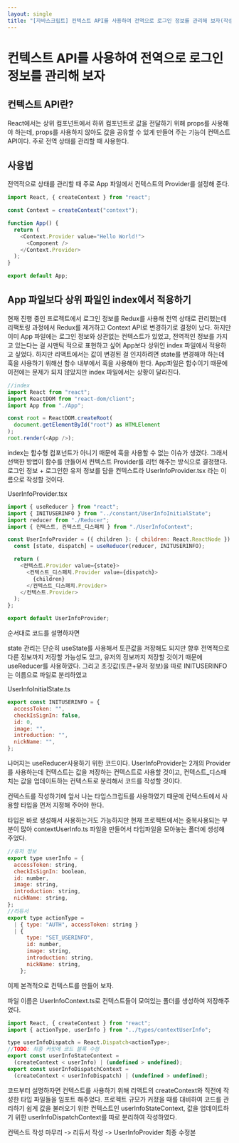 ```yaml
---
layout: single
title: "[자바스크립트] 컨텍스트 API를 사용하여 전역으로 로그인 정보를 관리해 보자(작성 중)"
---
```


# 컨텍스트 API를 사용하여 전역으로 로그인 정보를 관리해 보자

## 컨텍스트 API란?

React에서는 상위 컴포넌트에서 하위 컴포넌트로 값을 전달하기 위해 props를 사용해야 하는데, props를 사용하지 않아도 값을 공유할 수 있게 만들어 주는 기능이 컨텍스트 API이다. 주로 전역 상태를 관리할 때 사용한다.

## 사용법

전역적으로 상태를 관리할 때 주로 App 파일에서 컨텍스트의 Provider를 설정해 준다.

```js
import React, { createContext } from "react";

const Context = createContext("context");

function App() {
  return (
    <Context.Provider value="Hello World!">
      <Component />
    </Context.Provider>
  );
}

export default App;
```

## App 파일보다 상위 파일인 index에서 적용하기

현재 진행 중인 프로젝트에서 로그인 정보를 Redux를 사용해 전역 상태로 관리했는데 리팩토링 과정에서 Redux를 제거하고 Context API로 변경하기로 결정이 났다. 하지만 이미 App 파일에는 로그인 정보와 상관없는 컨텍스트가 있었고, 전역적인 정보를 가지고 있는다는 걸 시맨틱 적으로 표현하고 싶어 App보다 상위인 index 파일에서 적용하고 싶었다.
하지만 리액트에서는 값이 변경된 걸 인지하려면 state를 변경해야 하는데 훅을 사용하기 위해선 함수 내부에서 훅을 사용해야 한다. App파일은 함수이기 때문에 이전에는 문제가 되지 않았지만 index 파일에서는 상황이 달라진다.

```js
//index
import React from "react";
import ReactDOM from "react-dom/client";
import App from "./App";

const root = ReactDOM.createRoot(
  document.getElementById("root") as HTMLElement
);
root.render(<App />);
```

index는 함수형 컴포넌트가 아니기 때문에 훅을 사용할 수 없는 이슈가 생겼다.
그래서 선택한 방법이 함수를 만들어서 컨텍스트 Provider를 리턴 해주는 방식으로 결정했다.
로그인 정보 + 로그인한 유저 정보를 담을 컨텍스트라 UserInfoProvider.tsx 라는 이름으로 작성할 것이다.

UserInfoProvider.tsx

```js
import { useReducer } from "react";
import { INITUSERINFO } from "../constant/UserInfoInitialState";
import reducer from "./Reducer";
import { 컨텍스트, 컨텍스트_디스패치 } from "./UserInfoContext";

const UserInfoProvider = ({ children }: { children: React.ReactNode }) => {
  const [state, dispatch] = useReducer(reducer, INITUSERINFO);

  return (
    <컨텍스트.Provider value={state}>
      <컨텍스트_디스패치.Provider value={dispatch}>
        {children}
      </컨텍스트_디스패치.Provider>
    </컨텍스트.Provider>
  );
};

export default UserInfoProvider;
```

순서대로 코드를 설명하자면

state 관리는 단순히 useState를 사용해서 토큰값을 저장해도 되지만 향후 전역적으로 다른 정보까지 저장할 가능성도 있고, 유저의 정보까지 저장할 것이기 때문에 useReducer를 사용하였다.
그리고 초깃값(토큰+유저 정보)을 따로 INITUSERINFO는 이름으로 파일로 분리하였고

UserInfoInitialState.ts

```js
export const INITUSERINFO = {
  accessToken: "",
  checkIsSignIn: false,
  id: 0,
  image: "",
  introduction: "",
  nickName: "",
};
```

나머지는 useReducer사용하기 위한 코드이다.
UserInfoProvider는 2개의 Provider를 사용하는데 컨텍스트는 값을 저장하는 컨텍스트로 사용할 것이고, 컨텍스트\_디스패치는 값을 업데이트하는 컨텍스트로 분리해서 코드를 작성할 것이다.

컨텍스트를 작성하기에 앞서 나는 타입스크립트를 사용하였기 때문에 컨텍스트에서 사용할 타입을 먼저 지정해 주어야 한다.

타입은 바로 생성해서 사용하는거도 가능하지만 현재 프로젝트에서는 중복사용되는 부분이 많아 contextUserInfo.ts 파일을 만들어서 타입파일을 모아놓는 폴더에 생성해 주었다.

```js
//유저 정보
export type userInfo = {
  accessToken: string,
  checkIsSignIn: boolean,
  id: number,
  image: string,
  introduction: string,
  nickName: string,
};
//리듀서
export type actionType =
  | { type: "AUTH", accessToken: string }
  | {
      type: "SET_USERINFO",
      id: number,
      image: string,
      introduction: string,
      nickName: string,
    };
```

이제 본격적으로 컨텍스트를 만들어 보자.

파일 이름은 UserInfoContext.ts로 컨텍스트들이 모여있는 폴더를 생성하여 저장해주었다.

```js
import React, { createContext } from "react";
import { actionType, userInfo } from "../types/contextUserInfo";

type userInfoDispatch = React.Dispatch<actionType>;
//TODO: 최종 커밋에 코드 블록 수정
export const userInfoStateContext =
  (createContext < userInfo) | (undefined > undefined);
export const userInfoDispatchContext =
  (createContext < userInfoDispatch) | (undefined > undefined);
```

코드부터 설명하자면 컨텍스트를 사용하기 위해 리액트의 createContext와 직전에 작성한 타입 파일들을 임포트 해주었다.
프로젝트 규모가 커졌을 때를 대비하여 코드를 관리하기 쉽게 값을 불러오기 위한 컨텍스트인 userInfoStateContext, 값을 업데이트하기 위한 userInfoDispatchContext를 따로 분리하여 작성하였다.

컨텍스트 작성 마무리 -> 리듀서 작성 -> UserInfoProvider 최종 수정본

